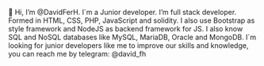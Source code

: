 👋 Hi, I’m @DavidFerH. I´m a Junior developer.
I’m full stack developer. Formed in HTML, CSS, PHP, JavaScript and solidity. I also use Bootstrap as style framework and NodeJS as backend framework for JS.
I also know SQL and NoSQL databases like MySQL, MariaDB, Oracle and MongoDB.
I´m looking for junior developers like me to improve our skills and knowledge, you can reach me by telegram: @david_fh
